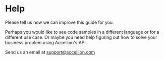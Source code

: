 # Help

Please tell us how we can improve this guide for you.

Perhaps you would like to see code samples in a different language or for a different use case. Or maybe you need help figuring out how to solve your business problem using Accellion's API.

Send us an email at <support@accellion.com>

<br>
<br>
<br>
<br>
<br>
<br>
<br>
<br>
<br>
